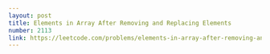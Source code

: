 ```yaml
---
layout: post
title: Elements in Array After Removing and Replacing Elements
number: 2113
link: https://leetcode.com/problems/elements-in-array-after-removing-and-replacing-elements
---
```

